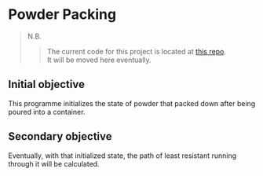 # Powder Packing
> N.B.
>> The current code for this project is located at [this repo](https://github.com/JackHanni/Testing-PowPack). <br>
>> It will be moved here eventually.

## Initial objective
This programme initializes the state of powder that packed down after being poured into a container.
## Secondary objective
Eventually, with that initialized state, the path of least resistant running through it will be calculated.

